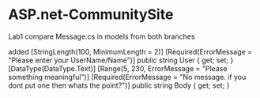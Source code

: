 
# ASP.net-CommunitySite
Lab1
compare Message.cs in models from both branches

added
[StringLength(100, MinimumLength = 2)]
[Required(ErrorMessage = "Please enter your UserName/Name")]
public string User { get; set; }
[DataType(DataType.Text)]
[Range(5, 230, ErrorMessage = "Please something meaningful")]
[Required(ErrorMessage = "No message. if you dont put one then whats the point?")]
public string Body { get; set; }